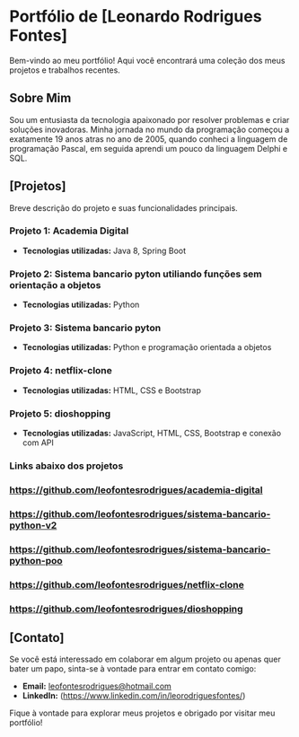 # Portfólio de [Leonardo Rodrigues Fontes]

Bem-vindo ao meu portfólio! Aqui você encontrará uma coleção dos meus projetos e trabalhos recentes.

## Sobre Mim

Sou um entusiasta da tecnologia apaixonado por resolver problemas e criar soluções inovadoras. Minha jornada no mundo da programação começou a exatamente 19 anos atras no ano de 2005, quando conheci a linguagem de programação Pascal, em seguida aprendi um pouco da linguagem Delphi e SQL.

## [Projetos]

Breve descrição do projeto e suas funcionalidades principais.

### Projeto 1: Academia Digital
- **Tecnologias utilizadas:** Java 8, Spring Boot

### Projeto 2: Sistema bancario pyton utiliando funções sem orientação a objetos
- **Tecnologias utilizadas:** Python

### Projeto 3: Sistema bancario pyton
- **Tecnologias utilizadas:** Python e programação orientada a objetos

### Projeto 4: netflix-clone
- **Tecnologias utilizadas:** HTML, CSS e Bootstrap

### Projeto 5: dioshopping
- **Tecnologias utilizadas:** JavaScript, HTML, CSS, Bootstrap e conexão com API

### Links abaixo dos projetos

### https://github.com/leofontesrodrigues/academia-digital

### https://github.com/leofontesrodrigues/sistema-bancario-python-v2

### https://github.com/leofontesrodrigues/sistema-bancario-python-poo

### https://github.com/leofontesrodrigues/netflix-clone

### https://github.com/leofontesrodrigues/dioshopping

## [Contato]

Se você está interessado em colaborar em algum projeto ou apenas quer bater um papo, sinta-se à vontade para entrar em contato comigo:

- **Email:** leofontesrodrigues@hotmail.com
- **LinkedIn:** (https://www.linkedin.com/in/leorodriguesfontes/)

Fique à vontade para explorar meus projetos e obrigado por visitar meu portfólio!